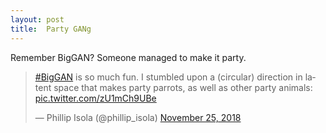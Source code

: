 ```yaml
---
layout: post
title:  Party GANg
---
```


Remember BigGAN? Someone managed to make it party.

<blockquote class="twitter-tweet" data-lang="en"><p lang="en" dir="ltr"><a href="https://twitter.com/hashtag/BigGAN?src=hash&amp;ref_src=twsrc%5Etfw">#BigGAN</a> is so much fun. I stumbled upon a (circular) direction in latent space that makes party parrots, as well as other party animals: <a href="https://t.co/zU1mCh9UBe">pic.twitter.com/zU1mCh9UBe</a></p>&mdash; Phillip Isola (@phillip_isola) <a href="https://twitter.com/phillip_isola/status/1066567846711476224?ref_src=twsrc%5Etfw">November 25, 2018</a></blockquote>
<script async src="https://platform.twitter.com/widgets.js" charset="utf-8"></script>

